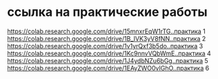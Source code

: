 # ссылка на практические работы

https://colab.research.google.com/drive/15mnxrEqW1rTG..практика 1
https://colab.research.google.com/drive/1B_IVK3yV8fNN..практика 2
https://colab.research.google.com/drive/1v1yrQxf3b5do..практика 3
https://colab.research.google.com/drive/1Kc9nnvVQbWmE..практика 4
https://colab.research.google.com/drive/1J4ydbNZu6bGg..практика 5
https://colab.research.google.com/drive/1EAyZWO0vIGhO..практика 6
